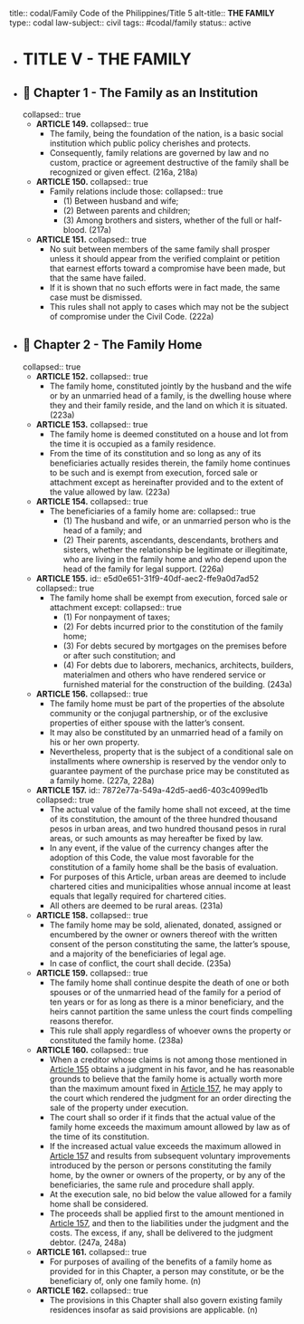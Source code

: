 title:: codal/Family Code of the Philippines/Title 5
alt-title:: **THE FAMILY**
type:: codal
law-subject:: civil
tags:: #codal/family 
status:: active

- # TITLE V - THE FAMILY
- ## 🔴 Chapter 1 - The Family as an Institution
  collapsed:: true
	- **ARTICLE 149.**
	  collapsed:: true
		- The family, being the foundation of the nation, is a basic social institution which public policy cherishes and protects.
		- Consequently, family relations are governed by law and no custom, practice or agreement destructive of the family shall be recognized or given effect. (216a, 218a)
	- **ARTICLE 150.**
	  collapsed:: true
		- Family relations include those:
		  collapsed:: true
			- (1) Between husband and wife;
			- (2) Between parents and children;
			- (3) Among brothers and sisters, whether of the full or half-blood. (217a)
	- **ARTICLE 151.**
	  collapsed:: true
		- No suit between members of the same family shall prosper unless it should appear from the verified complaint or petition that earnest efforts toward a compromise have been made, but that the same have failed.
		- If it is shown that no such efforts were in fact made, the same case must be dismissed.
		- This rules shall not apply to cases which may not be the subject of compromise under the Civil Code. (222a)
- ## 🔴 Chapter 2 -  The Family Home
  collapsed:: true
	- **ARTICLE 152.**
	  collapsed:: true
		- The family home, constituted jointly by the husband and the wife or by an unmarried head of a family, is the dwelling house where they and their family reside, and the land on which it is situated. (223a)
	- **ARTICLE 153.**
	  collapsed:: true
		- The family home is deemed constituted on a house and lot from the time it is occupied as a family residence.
		- From the time of its constitution and so long as any of its beneficiaries actually resides therein, the family home continues to be such and is exempt from execution, forced sale or attachment except as hereinafter provided and to the extent of the value allowed by law. (223a)
	- **ARTICLE 154.**
	  collapsed:: true
		- The beneficiaries of a family home are:
		  collapsed:: true
			- (1) The husband and wife, or an unmarried person who is the head of a family; and
			- (2) Their parents, ascendants, descendants, brothers and sisters, whether the relationship be legitimate or illegitimate, who are living in the family home and who depend upon the head of the family for legal support. (226a)
	- **ARTICLE 155.**
	  id:: e5d0e651-31f9-40df-aec2-ffe9a0d7ad52
	  collapsed:: true
		- The family home shall be exempt from execution, forced sale or attachment except:
		  collapsed:: true
			- (1) For nonpayment of taxes;
			- (2) For debts incurred prior to the constitution of the family home;
			- (3) For debts secured by mortgages on the premises before or after such constitution; and
			- (4) For debts due to laborers, mechanics, architects, builders, materialmen and others who have rendered service or furnished material for the construction of the building. (243a)
	- **ARTICLE 156.**
	  collapsed:: true
		- The family home must be part of the properties of the absolute community or the conjugal partnership, or of the exclusive properties of either spouse with the latter’s consent.
		- It may also be constituted by an unmarried head of a family on his or her own property.
		- Nevertheless, property that is the subject of a conditional sale on installments where ownership is reserved by the vendor only to guarantee payment of the purchase price may be constituted as a family home. (227a, 228a)
	- **ARTICLE 157.**
	  id:: 7872e77a-549a-42d5-aed6-403c4099ed1b
	  collapsed:: true
		- The actual value of the family home shall not exceed, at the time of its constitution, the amount of the three hundred thousand pesos in urban areas, and two hundred thousand pesos in rural areas, or such amounts as may hereafter be fixed by law.
		- In any event, if the value of the currency changes after the adoption of this Code, the value most favorable for the constitution of a family home shall be the basis of evaluation.
		- For purposes of this Article, urban areas are deemed to include chartered cities and municipalities whose annual income at least equals that legally required for chartered cities.
		- All others are deemed to be rural areas. (231a)
	- **ARTICLE 158.**
	  collapsed:: true
		- The family home may be sold, alienated, donated, assigned or encumbered by the owner or owners thereof with the written consent of the person constituting the same, the latter’s spouse, and a majority of the beneficiaries of legal age.
		- In case of conflict, the court shall decide. (235a)
	- **ARTICLE 159.**
	  collapsed:: true
		- The family home shall continue despite the death of one or both spouses or of the unmarried head of the family for a period of ten years or for as long as there is a minor beneficiary, and the heirs cannot partition the same unless the court finds compelling reasons therefor.
		- This rule shall apply regardless of whoever owns the property or constituted the family home. (238a)
	- **ARTICLE 160.**
	  collapsed:: true
		- When a creditor whose claims is not among those mentioned in [Article 155](((e5d0e651-31f9-40df-aec2-ffe9a0d7ad52))) obtains a judgment in his favor, and he has reasonable grounds to believe that the family home is actually worth more than the maximum amount fixed in [Article 157](((7872e77a-549a-42d5-aed6-403c4099ed1b))), he may apply to the court which rendered the judgment for an order directing the sale of the property under execution.
		- The court shall so order if it finds that the actual value of the family home exceeds the maximum amount allowed by law as of the time of its constitution.
		- If the increased actual value exceeds the maximum allowed in [Article 157](((7872e77a-549a-42d5-aed6-403c4099ed1b))) and results from subsequent voluntary improvements introduced by the person or persons constituting the family home, by the owner or owners of the property, or by any of the beneficiaries, the same rule and procedure shall apply.
		- At the execution sale, no bid below the value allowed for a family home shall be considered.
		- The proceeds shall be applied first to the amount mentioned in [Article 157](((7872e77a-549a-42d5-aed6-403c4099ed1b))), and then to the liabilities under the judgment and the costs. The excess, if any, shall be delivered to the judgment debtor. (247a, 248a)
	- **ARTICLE 161.**
	  collapsed:: true
		- For purposes of availing of the benefits of a family home as provided for in this Chapter, a person may constitute, or be the beneficiary of, only one family home. (n)
	- **ARTICLE 162.**
	  collapsed:: true
		- The provisions in this Chapter shall also govern existing family residences insofar as said provisions are applicable. (n)